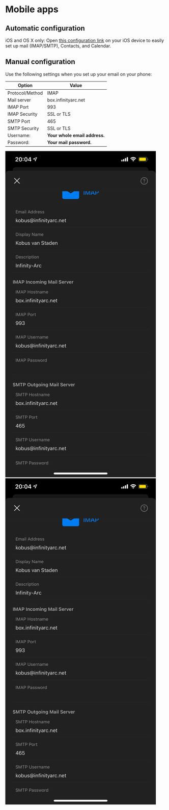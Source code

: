 # Mobile apps

## Automatic configuration

iOS and OS X only: Open [this configuration link](https://box.infinityarc.net/mailinabox.mobileconfig) on your iOS device to easily set up mail (IMAP/SMTP), Contacts, and Calendar.

## Manual configuration

Use the following settings when you set up your email on your phone:

**Option** | **Value**
---------- | ----------
Protocol/Method | IMAP
Mail server | box.infinityarc.net
IMAP Port | 993
IMAP Security | SSL or TLS
SMTP Port | 465
SMTP Security | SSL or TLS
Username: | 	**Your whole email address.**
Password: | **Your mail password.**


![image.png](/.attachments/image-df284ac9-682f-4c27-bb91-7d85c4316e82.png)
<img src="/.attachments/image-df284ac9-682f-4c27-bb91-7d85c4316e82.png" alt="image.png" />





